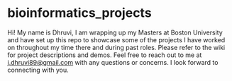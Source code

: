 # bioinformatics_projects
Hi! My name is Dhruvi, I am wrapping up my Masters at Boston University and have set up this repo to showcase some of the projects I have worked on throughout my time there and during past roles. Please refer to the wiki for project descriptions and demos. Feel free to reach out to me at j.dhruvi89@gmail.com with any questions or concerns. I look forward to connecting with you. 
